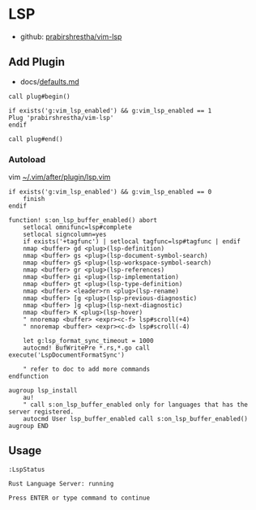 # LSP

- github: [prabirshrestha/vim-lsp](https://github.com/prabirshrestha/vim-lsp)

## Add Plugin

- docs/[defaults.md](../defaults.md)

```vim
call plug#begin()

if exists('g:vim_lsp_enabled') && g:vim_lsp_enabled == 1
Plug 'prabirshrestha/vim-lsp'
endif

call plug#end()
```

### Autoload

vim [~/.vim/after/plugin/lsp.vim](../../after/plugin/lsp.vim)

```vim
if exists('g:vim_lsp_enabled') && g:vim_lsp_enabled == 0 
    finish
endif

function! s:on_lsp_buffer_enabled() abort
    setlocal omnifunc=lsp#complete
    setlocal signcolumn=yes
    if exists('+tagfunc') | setlocal tagfunc=lsp#tagfunc | endif
    nmap <buffer> gd <plug>(lsp-definition)
    nmap <buffer> gs <plug>(lsp-document-symbol-search)
    nmap <buffer> gS <plug>(lsp-workspace-symbol-search)
    nmap <buffer> gr <plug>(lsp-references)
    nmap <buffer> gi <plug>(lsp-implementation)
    nmap <buffer> gt <plug>(lsp-type-definition)
    nmap <buffer> <leader>rn <plug>(lsp-rename)
    nmap <buffer> [g <plug>(lsp-previous-diagnostic)
    nmap <buffer> ]g <plug>(lsp-next-diagnostic)
    nmap <buffer> K <plug>(lsp-hover)
    " nnoremap <buffer> <expr><c-f> lsp#scroll(+4)
    " nnoremap <buffer> <expr><c-d> lsp#scroll(-4)

    let g:lsp_format_sync_timeout = 1000
    autocmd! BufWritePre *.rs,*.go call execute('LspDocumentFormatSync')
    
    " refer to doc to add more commands
endfunction

augroup lsp_install
    au!
    " call s:on_lsp_buffer_enabled only for languages that has the server registered.
    autocmd User lsp_buffer_enabled call s:on_lsp_buffer_enabled()
augroup END
```

## Usage

```vim
:LspStatus
```

```log
Rust Language Server: running

Press ENTER or type command to continue
```

